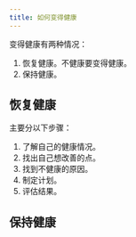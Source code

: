 ```yaml
---
title: 如何变得健康
---
```


变得健康有两种情况：
1. 恢复健康。不健康要变得健康。
2. 保持健康。

## 恢复健康
主要分以下步骤：
1. 了解自己的健康情况。
2. 找出自己想改善的点。
3. 找到不健康的原因。
4. 制定计划。
5. 评估结果。

## 保持健康
